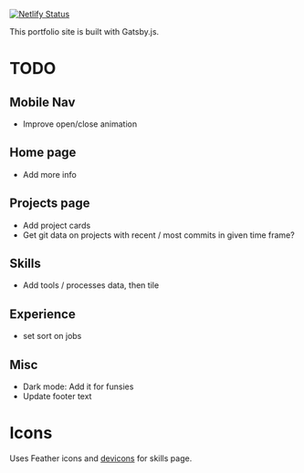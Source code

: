 [![Netlify Status](https://api.netlify.com/api/v1/badges/784104a7-d750-4a1a-b38f-17308981182b/deploy-status)](https://app.netlify.com/sites/clintonlangosch/deploys)

This portfolio site is built with Gatsby.js.

# TODO

## Mobile Nav

- Improve open/close animation

## Home page

- Add more info

## Projects page

- Add project cards
- Get git data on projects with recent / most commits in given time frame?

## Skills

- Add tools / processes data, then tile

## Experience

- set sort on jobs

## Misc

- Dark mode: Add it for funsies
- Update footer text

# Icons

Uses Feather icons and [devicons](https://devicon.dev/) for skills page.
